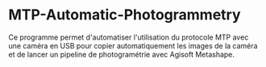 # MTP-Automatic-Photogrammetry
Ce programme permet d'automatiser l'utilisation du protocole MTP avec une caméra en USB pour copier automatiquement les images de la caméra et de lancer un pipeline de photogramétrie avec Agisoft Metashape. 
